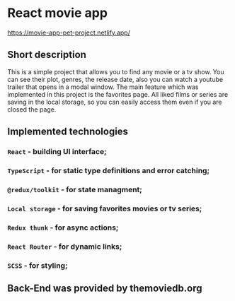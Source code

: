 # React movie app
https://movie-app-pet-project.netlify.app/

## Short description
This is a simple project that allows you to find any movie or a tv show. You can see their plot, genres, the release date, also you can watch a youtube trailer that opens in a modal window. The main feature which was implemented in this project is the favorites page. All liked films or series are saving in the local storage, so you can easily access them even if you are closed the page.

## Implemented technologies

### `React` - building UI interface;
### `TypeScript` - for static type definitions and error catching;
### `@redux/toolkit` - for state managment;
### `Local storage` - for saving favorites movies or tv series;
### `Redux thunk` - for async actions;
### `React Router` - for dynamic links;
### `SCSS` - for styling;

## Back-End was provided by themoviedb.org
